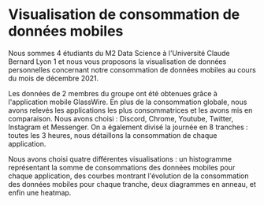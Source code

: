 # Visualisation de consommation de données mobiles

Nous sommes 4 étudiants du M2 Data Science à l'Université Claude Bernard Lyon 1 et nous vous proposons la visualisation
de données personnelles concernant notre consommation de données mobiles au cours du mois de décembre 2021.

Les données de 2 membres du groupe ont été obtenues grâce à l'application mobile GlassWire.
En plus de la consommation globale, nous avons relevés les applications les plus consommatrices et les avons mis en comparaison.
Nous avons choisi : Discord, Chrome, Youtube, Twitter, Instagram et Messenger.
On a également divisé la journée en 8 tranches : toutes les 3 heures, nous détaillons la consommation de chaque application.

Nous avons choisi quatre différentes visualisations : un histogramme représentant la somme de consommations des données
mobiles pour chaque application, des courbes montrant l'évolution de la consommation des données mobiles pour chaque tranche,
deux diagrammes en anneau, et enfin une heatmap.
